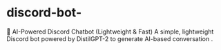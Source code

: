 # discord-bot-
🤖 AI-Powered Discord Chatbot (Lightweight &amp; Fast) A simple, lightweight Discord bot powered by DistilGPT-2 to generate AI-based conversation .

